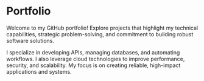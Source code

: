 # Portfolio
Welcome to my GitHub portfolio!
Explore projects that highlight my technical capabilities, strategic problem-solving, and commitment to building robust software solutions.

I specialize in developing APIs, managing databases, and automating workflows. I also leverage cloud technologies to improve performance, security, and scalability. My focus is on creating reliable, high-impact applications and systems.
